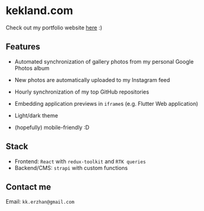 # kekland.com

Check out my portfolio website [here](https://kekland.com) :)

## Features

- Automated synchronization of gallery photos from my personal Google Photos album

- New photos are automatically uploaded to my Instagram feed

- Hourly synchronization of my top GitHub repositories

- Embedding application previews in `iframe`s (e.g. Flutter Web application)

- Light/dark theme

- (hopefully) mobile-friendly :D

## Stack

- Frontend: `React` with `redux-toolkit` and `RTK queries`
- Backend/CMS: `strapi` with custom functions

## Contact me

Email: `kk.erzhan@gmail.com`